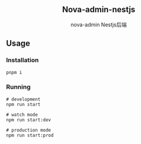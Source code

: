 <div align="center">

## Nova-admin-nestjs
</div>

<div align="center">

nova-admin Nestjs后端
</div>


## Usage

### Installation
```
pnpm i
```
### Running
```
# development
npm run start

# watch mode
npm run start:dev

# production mode
npm run start:prod
```
